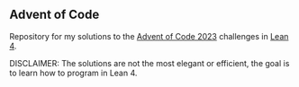 ## Advent of Code

Repository for my solutions to the [Advent of Code 2023](https://adventofcode.com/) challenges in [Lean 4](https://leanprover.github.io/).

DISCLAIMER: The solutions are not the most elegant or efficient, the goal is to learn how to program in Lean 4.